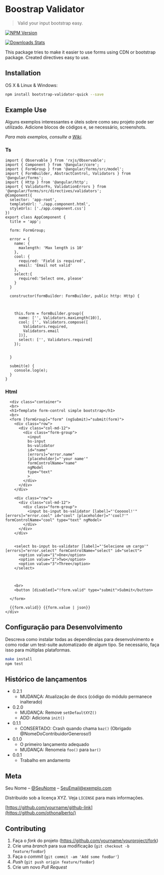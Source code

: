 # Boostrap Validator 
> Valid your input bootstrap easy.

[![NPM Version][npm-image]][npm-url]
<!-- [![Build Status][travis-image]][travis-url] -->
[![Downloads Stats][npm-downloads]][npm-url]


This package tries to make it easier to use forms using CDN or bootstrap package. Created directives easy to use.


## Installation

OS X & Linux & Windows:

```sh
npm install bootstrap-validator-quick --save
```

## Example Use

Alguns exemplos interessantes e úteis sobre como seu projeto pode ser utilizado. Adicione blocos de códigos e, se necessário, screenshots.

_Para mais exemplos, consulte a [Wiki][wiki]._ 

### Ts
```
import { Observable } from 'rxjs/Observable';
import { Component } from '@angular/core';
import { FormGroup } from '@angular/forms/src/model';
import { FormBuilder, AbstractControl, Validators } from '@angular/forms';
import { Http } from '@angular/http';
import { ValidatorFn, ValidationErrors } from '@angular/forms/src/directives/validators';
@Component({
  selector: 'app-root',
  templateUrl: './app.component.html',
  styleUrls: ['./app.component.css']
})
export class AppComponent {
  title = 'app';

  form: FormGroup;

  error = {
    name: {
      maxlength: 'Max length is 10'
    },
    cool: {
      required: 'Field is required',
      email: 'Email not valid'
    },
    select:{
      required:'Select one, please'
    }
  }

  constructor(formBuilder: FormBuilder, public http: Http) {



    this.form = formBuilder.group({
      name: ['', Validators.maxLength(10)],
      cool: ['', Validators.compose([
        Validators.required,
        Validators.email
      ])],
      select: ['', Validators.required]
    });


  }

  submit(e) {
    console.log(e);
  }
}

```
### Html
```
  <div class="container">
  <br>
  <h1>Template form-control simple bootstrap</h1>
  <br>
  <form [formGroup]="form" (ngSubmit)="submit(form)">
    <div class="row">
      <div class="col-md-12">
        <div class="form-group">
          <input 
          bs-input 
          bs-validator 
          id="name" 
          [errors]="error.name" 
          [placeholder]="'your name'" 
          formControlName="name" 
          ngModel
          type="text"
          >
        </div>
      </div>
    </div>

    <div class="row">
      <div class="col-md-12">
        <div class="form-group">
          <input bs-input bs-validator [label]="'Coooool!'" [errors]="error.cool" id="cool" [placeholder]="'cool?'" formControlName="cool" type="text" ngModel>
        </div>
      </div>
    </div>


    <select bs-input bs-validator [label]="'Selecione um cargo'" [errors]="error.select" formControlName="select" id="select">
      <option value="1">One</option>
      <option value="2">Two</option>
      <option value="3">Three</option>
    </select>



    <br>
    <button [disabled]="!form.valid" type="submit">Submit</button>

  </form>

  {{form.valid}} {{form.value | json}}
</div>
```

## Configuração para Desenvolvimento

Descreva como instalar todas as dependências para desenvolvimento e como rodar um test-suite automatizado de algum tipo. Se necessário, faça isso para múltiplas plataformas.

```sh
make install
npm test
```

## Histórico de lançamentos

* 0.2.1
    * MUDANÇA: Atualização de docs (código do módulo permanece inalterado)
* 0.2.0
    * MUDANÇA: Remove `setDefaultXYZ()`
    * ADD: Adiciona `init()`
* 0.1.1
    * CONSERTADO: Crash quando chama `baz()` (Obrigado @NomeDoContribuidorGeneroso!)
* 0.1.0
    * O primeiro lançamento adequado
    * MUDANÇA: Renomeia `foo()` para `bar()`
* 0.0.1
    * Trabalho em andamento

## Meta

Seu Nome – [@SeuNome](https://twitter.com/...) – SeuEmail@exemplo.com

Distribuído sob a licença XYZ. Veja `LICENSE` para mais informações.

[https://github.com/yourname/github-link](https://github.com/othonalberto/)

## Contributing

1. Faça o _fork_ do projeto (<https://github.com/yourname/yourproject/fork>)
2. Crie uma _branch_ para sua modificação (`git checkout -b feature/fooBar`)
3. Faça o _commit_ (`git commit -am 'Add some fooBar'`)
4. _Push_ (`git push origin feature/fooBar`)
5. Crie um novo _Pull Request_

[npm-image]: https://img.shields.io/npm/v/datadog-metrics.svg?style=flat-square
[npm-url]: https://www.npmjs.com/package/bootstrap-validator-quick
[npm-downloads]: https://img.shields.io/npm/dm/datadog-metrics.svg?style=flat-square
[travis-image]: https://img.shields.io/travis/dbader/node-datadog-metrics/master.svg?style=flat-square
[travis-url]: https://travis-ci.org/dbader/node-datadog-metrics
[wiki]: https://github.com/seunome/seuprojeto/wiki
